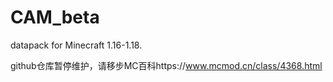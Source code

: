 # CAM_beta
datapack for Minecraft 1.16-1.18.

github仓库暂停维护，请移步MC百科https://www.mcmod.cn/class/4368.html
